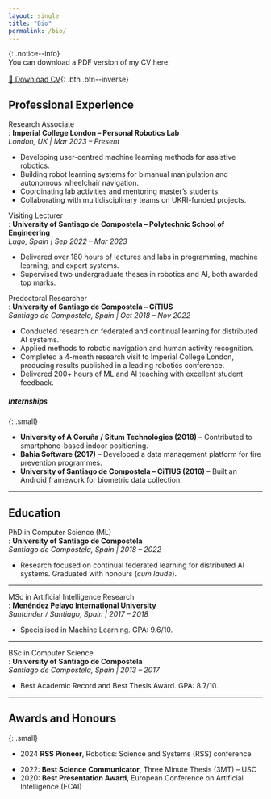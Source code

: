 ```yaml
---
layout: single
title: "Bio"
permalink: /bio/
---
```


{: .notice--info}  
You can download a PDF version of my CV here: <br><br> 
[📄 Download CV](/assets/docs/CV_FernandoCasado_25_09_30.pdf){: .btn .btn--inverse}

## Professional Experience  

Research Associate  
: **Imperial College London – Personal Robotics Lab**  
*London, UK | Mar 2023 – Present*  
- Developing user-centred machine learning methods for assistive robotics.  
- Building robot learning systems for bimanual manipulation and autonomous wheelchair navigation.  
- Coordinating lab activities and mentoring master’s students.  
- Collaborating with multidisciplinary teams on UKRI-funded projects.  

Visiting Lecturer  
: **University of Santiago de Compostela – Polytechnic School of Engineering**  
*Lugo, Spain | Sep 2022 – Mar 2023*  
- Delivered over 180 hours of lectures and labs in programming, machine learning, and expert systems.  
- Supervised two undergraduate theses in robotics and AI, both awarded top marks.  


Predoctoral Researcher  
: **University of Santiago de Compostela – CiTIUS**  
*Santiago de Compostela, Spain | Oct 2018 – Nov 2022*  
- Conducted research on federated and continual learning for distributed AI systems.  
- Applied methods to robotic navigation and human activity recognition.  
- Completed a 4-month research visit to Imperial College London, producing results published in a leading robotics conference.  
- Delivered 200+ hours of ML and AI teaching with excellent student feedback.  


##### Internships  

{: .small}  
- **University of A Coruña / Situm Technologies (2018)** – Contributed to smartphone-based indoor positioning.  
- **Bahia Software (2017)** – Developed a data management platform for fire prevention programmes.  
- **University of Santiago de Compostela – CiTIUS (2016)** – Built an Android framework for biometric data collection.  


---

## Education  

PhD in Computer Science  (ML)  
: **University of Santiago de Compostela**  
*Santiago de Compostela, Spain | 2018 – 2022*  
- Research focused on continual federated learning for distributed AI systems. Graduated with honours (*cum laude*).  

---

MSc in Artificial Intelligence Research  
: **Menéndez Pelayo International University**  
*Santander / Santiago, Spain | 2017 – 2018*  
- Specialised in Machine Learning. GPA: 9.6/10.  

---

BSc in Computer Science  
: **University of Santiago de Compostela**  
*Santiago de Compostela, Spain | 2013 – 2017*  
- Best Academic Record and Best Thesis Award. GPA: 8.7/10.  


---

## Awards and Honours  

{: .small}  
- 2024 **RSS Pioneer**, Robotics: Science and Systems (RSS) conference
<!-- Postdoc of the Month, Imperial College London – Postdoc and Fellows Development Centre -->
- 2022: **Best Science Communicator**, Three Minute Thesis (3MT) – USC
- 2020: **Best Presentation Award**, European Conference on Artificial Intelligence (ECAI)